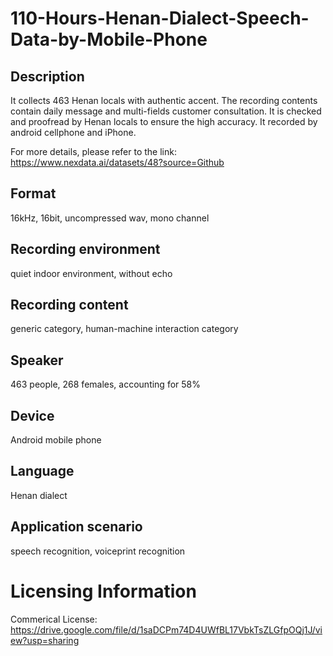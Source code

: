 # 110-Hours-Henan-Dialect-Speech-Data-by-Mobile-Phone


## Description
It collects 463 Henan locals with authentic accent. The recording contents contain daily message and multi-fields customer consultation. It is checked and proofread by Henan locals to ensure the high accuracy. It recorded by android cellphone and iPhone.

For more details, please refer to the link: https://www.nexdata.ai/datasets/48?source=Github


## Format
16kHz, 16bit, uncompressed wav, mono channel

## Recording environment
quiet indoor environment, without echo

## Recording content
generic category, human-machine interaction category

## Speaker
463 people, 268 females, accounting for 58%

## Device
Android mobile phone

## Language
Henan dialect

## Application scenario
speech recognition, voiceprint recognition

# Licensing Information
Commerical License: https://drive.google.com/file/d/1saDCPm74D4UWfBL17VbkTsZLGfpOQj1J/view?usp=sharing
